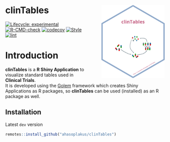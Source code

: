 
<!-- README.md is generated from README.Rmd. Please edit that file -->

# clinTables <img src="figures/logo.png" align="right" width="200" style="margin-left:50px;"/>

<!-- badges: start -->

[![Lifecycle:
experimental](https://img.shields.io/badge/lifecycle-experimental-orange.svg)](https://lifecycle.r-lib.org/articles/stages.html#experimental)
[![R-CMD-check](https://github.com/ahasoplakus/clinTables/actions/workflows/R-CMD-check.yaml/badge.svg)](https://github.com/ahasoplakus/clinTables/actions/workflows/R-CMD-check.yaml)
[![codecov](https://codecov.io/gh/ahasoplakus/clinTables/branch/devel/graph/badge.svg?token=G5URJVIVQM)](https://app.codecov.io/gh/ahasoplakus/clinTables)
[![Style](https://github.com/ahasoplakus/clinTables/actions/workflows/styler.yaml/badge.svg)](https://github.com/ahasoplakus/clinTables/actions/workflows/styler.yaml)
[![lint](https://github.com/ahasoplakus/clinTables/actions/workflows/lint.yaml/badge.svg)](https://github.com/ahasoplakus/clinTables/actions/workflows/lint.yaml)
<!-- badges: end -->

# Introduction

**clinTables** is a **R Shiny Application** to visualize standard tables used in <b>Clinical Trials</b>.\
It is developed using the <a href="https://thinkr-open.github.io/golem/" target="_blank">Golem</a>
framework which creates Shiny Applications as R packages, so **clinTables** can be used (installed)
as an R package as well.

## Installation

Latest `dev` version

```r
remotes::install_github("ahasoplakus/clinTables")
```
<!---
This application is intended for a pilot submission to the FDA composing of a Shiny application, as part of the
<a href="https://rconsortium.github.io/submissions-wg/" target="_blank">R Submissions Working Group</a>
Pilot&nbsp;2.
The data sets and results displayed in the application originate from the
<a href="https://rconsortium.github.io/submissions-wg/pilot-overall.html#pilot-1---common-analyses" target="_blank">Pilot&nbsp;1 project</a>.

Visit the **Usage Guide** for information on using the application.
Below is a brief description of the reasons behind the conversion to a Rhino application and the application components.

### Source: R Consortium

This R/Shiny application was initially developed using the
<a href="https://thinkr-open.github.io/golem/" target="_blank">Golem</a>
framework by the R Consortium submission working group.

Among the participants are Ning Leng _(Roche)_, Heng Wang _(Roche)_, Mike Stakehouse _(Atorus)_, Eli Miller _(Atorus)_, Yilong Zhang _(Merck)_, Gregery Chen _(Merck)_ and Eric Nantz _(Eli Lilly)_. Paul Schuette and Hye Soo Cho from FDA are also participating in this working group.

The full list is publicly available at the
<a href="https://rconsortium.github.io/submissions-wg/pilot2.html" target="_blank">Pilot&nbsp;2 page</a>.

The source code for the original Pilot application is publicly available at the
<a href="https://github.com/RConsortium/submissions-pilot2" target="_blank">RConsortium/submissions-pilot2</a>
Github repository.

### <a href="https://appsilon.github.io/rhino/" target="_blank"><img src="https://appsilon.github.io/rhino/reference/figures/rhino.png" alt="Rhino logo" style="height: 1.2em;"></a> Rhino Application

A team at
<a href="https://appsilon.com" target="_blank">Appsilon</a>
adapted the pilot Shiny application to use the Rhino framework bringing enterprise features to this application.

The source code is available at the
<a href="https://github.com/Appsilon/rhino-fda-pilot-2-submission/" target="_blank">Appsion/rhino-fda-pilot-2-submission</a>
Github repository. It hosts the source code and an overview of the documentation and procedure used to adapt the original pilot application.

By using the Rhino framework we have added to this pilot:

1. **Clear code structure**: scalable app architecture, modularization based on Box and full support for {Teal}.
2. **Code quality**: unit test for custom logic,
<a href="https://en.wikipedia.org/wiki/Lint_%28software%29" target="_blank">linting</a>.
3. **Interface testing**: end-to-end tests using Cypress2 framework.
4. **Automation**: continuous integration and automated test using Github Actions, package and version management with {Renv}.
5. **Customization**: adds custom styles on top of the {Teal} framework.

### Demographic Table

In this interface, summary statistics associated with baseline clinical characteristics and other demographic factors is shown.

### KM-Plot for TTDE

A Kaplan-Meier (KM) plot of the Time to First Dermatologic Event (TTDE) with strata defined by treatment group is displayed along with an informative risk set table across time.

### Primary Table

A summary table of the primary efficacy analysis is shown for each of the time points of assessment (baseline and week 24) comparing each treatment group. The primary efficacy variable (change from baseline in ADAS Cog (11)) was analyzed using an Analysis of Covariance (ANCOVA) model with treatment and baseline value as covariates, comparing Placebo to Xanomeline High Dose.

### Efficacy Table

A summary table of an additional efficacy analysis is shown for baseline and week 20. The efficacy variable (Glucose) was analzying using ANCOVA model with treatment and baseline value as covariates, comparing Placebo to Xanomeline High Dose.

### Visit Completion

A summary table of the number of patients remaining in the treatment period for each scheduled visit from baseline to week 24.

### 
-->
